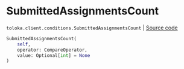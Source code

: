 # SubmittedAssignmentsCount
`toloka.client.conditions.SubmittedAssignmentsCount` | [Source code](https://github.com/Toloka/toloka-kit/blob/v1.0.2/src/client/conditions.py#L329)

```python
SubmittedAssignmentsCount(
    self,
    operator: CompareOperator,
    value: Optional[int] = None
)
```

